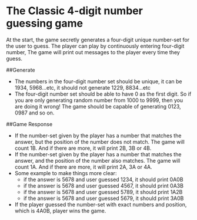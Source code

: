 # The Classic 4-digit number guessing game

At the start, the game secretly generates a four-digit unique number-set for the user to guess.
The player can play by continuously entering four-digit number, 
The game will print out messages to the player every time they guess.

##Generate
- The numbers in the four-digit number set should be unique, it can be 1934, 5968...etc, it should not generate 1229, 8834...etc
- The four-digit number set should be able to have 0 as the first digit. So if you are only generating random number from 1000 to 9999, then you are doing it wrong! The game should be capable of generating 0123, 0987 and so on.

##Game Response
- If the number-set given by the player has a number that matches the answer, but the position of the number does not match. The game will count 1B. And if there are more, it will print 2B, 3B or 4B.
- If the number-set given by the player has a number that matches the answer, and the position of the number also matches. The game will count 1A. And if there are more, it will print 2A, 3A or 4A.
- Some example to make things more clear:
  - if the answer is 5678 and user guessed 1234, it should print 0A0B 
  - if the answer is 5678 and user guessed 4567, it should print 0A3B
  - if the answer is 5678 and user guessed 5789, it should print 1A2B
  - if the answer is 5678 and user guessed 5679, it should print 3A0B
- If the player guessed the number-set with exact numbers and position, which is 4A0B, player wins the game.

